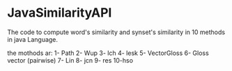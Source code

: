 # JavaSimilarityAPI
The code to compute word's similarity and synset's similarity in 10 methods in java Language.

the mothods ar:
1- Path
2- Wup
3- lch
4- lesk
5- VectorGloss
6- Gloss vector (pairwise)
7- Lin
8- jcn
9- res
10-hso
